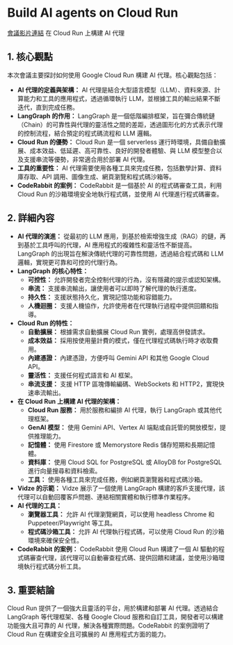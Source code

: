# Build AI agents on Cloud Run
[會議影片連結](https://www.youtube.com/watch?v=GwL8e5Z1tl4)
在 Cloud Run 上構建 AI 代理

## 1. 核心觀點

本次會議主要探討如何使用 Google Cloud Run 構建 AI 代理。核心觀點包括：

*   **AI 代理的定義與架構：** AI 代理是結合大型語言模型（LLM）、資料來源、計算能力和工具的應用程式，透過循環執行 LLM，並根據工具的輸出結果不斷迭代，直到完成任務。
*   **LangGraph 的作用：** LangGraph 是一個低階編排框架，旨在彌合傳統鏈（Chain）的可靠性與代理的靈活性之間的差距，透過圖形化的方式表示代理的控制流程，結合預定的程式碼流程和 LLM 邏輯。
*   **Cloud Run 的優勢：** Cloud Run 是一個 serverless 運行時環境，具備自動擴展、成本效益、低延遲、高可靠性、良好的開發者體驗、與 LLM 模型整合以及支援串流等優勢，非常適合用於部署 AI 代理。
*   **工具的重要性：** AI 代理需要使用各種工具來完成任務，包括數學計算、資料庫存取、API 調用、圖像生成、網頁瀏覽和程式碼沙箱等。
*   **CodeRabbit 的案例：** CodeRabbit 是一個基於 AI 的程式碼審查工具，利用 Cloud Run 的沙箱環境安全地執行程式碼，並使用 AI 代理進行程式碼審查。

## 2. 詳細內容

*   **AI 代理的演進：** 從最初的 LLM 應用，到基於檢索增強生成（RAG）的鏈，再到基於工具呼叫的代理，AI 應用程式的複雜性和靈活性不斷提高。LangGraph 的出現旨在解決傳統代理的可靠性問題，透過結合程式碼和 LLM 邏輯，實現更可靠和可控的代理行為。
*   **LangGraph 的核心特性：**
    *   **可控性：** 允許開發者完全控制代理的行為，沒有隱藏的提示或認知架構。
    *   **串流：** 支援串流輸出，讓使用者可以即時了解代理的執行進度。
    *   **持久性：** 支援狀態持久化，實現記憶功能和容錯能力。
    *   **人機迴圈：** 支援人機協作，允許使用者在代理執行過程中提供回饋和指導。
*   **Cloud Run 的特性：**
    *   **自動擴展：** 根據需求自動擴展 Cloud Run 實例，處理高併發請求。
    *   **成本效益：** 採用按使用量計費的模式，僅在代理程式碼執行時才收取費用。
    *   **內建憑證：** 內建憑證，方便呼叫 Gemini API 和其他 Google Cloud API。
    *   **靈活性：** 支援任何程式語言和 AI 框架。
    *   **串流支援：** 支援 HTTP 區塊傳輸編碼、WebSockets 和 HTTP2，實現快速串流輸出。
*   **在 Cloud Run 上構建 AI 代理的架構：**
    *   **Cloud Run 服務：** 用於服務和編排 AI 代理，執行 LangGraph 或其他代理框架。
    *   **GenAI 模型：** 使用 Gemini API、Vertex AI 端點或自託管的開放模型，提供推理能力。
    *   **記憶體：** 使用 Firestore 或 Memorystore Redis 儲存短期和長期記憶體。
    *   **資料庫：** 使用 Cloud SQL for PostgreSQL 或 AlloyDB for PostgreSQL 進行向量搜尋和資料檢索。
    *   **工具：** 使用各種工具來完成任務，例如網頁瀏覽器和程式碼沙箱。
*   **Vidze 的示範：** Vidze 展示了一個使用 LangGraph 構建的客戶支援代理，該代理可以自動回覆客戶問題、連結相關實體和執行標準作業程序。
*   **AI 代理的工具：**
    *   **瀏覽器工具：** 允許 AI 代理瀏覽網頁，可以使用 headless Chrome 和 Puppeteer/Playwright 等工具。
    *   **程式碼沙箱工具：** 允許 AI 代理執行程式碼，可以使用 Cloud Run 的沙箱環境來確保安全性。
*   **CodeRabbit 的案例：** CodeRabbit 使用 Cloud Run 構建了一個 AI 驅動的程式碼審查代理，該代理可以自動審查程式碼、提供回饋和建議，並使用沙箱環境執行程式碼分析工具。

## 3. 重要結論

Cloud Run 提供了一個強大且靈活的平台，用於構建和部署 AI 代理。透過結合 LangGraph 等代理框架、各種 Google Cloud 服務和自訂工具，開發者可以構建功能強大且可靠的 AI 代理，解決各種實際問題。CodeRabbit 的案例證明了 Cloud Run 在構建安全且可擴展的 AI 應用程式方面的能力。
